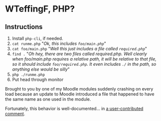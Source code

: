 # WTeffingF, PHP?
## Instructions
1. Install `php-cli`, if needed.
1. `cat runme.php`  "*Ok, this includes `foo/main.php`*"
1. `cat foo/main.php` "*Well this just includes a file called `required.php`*"
1. `find .`  "*Oh hey, there are two files called required.php. Well clearly when foo/main.php requires a relative path, it will be relative to that file, so it should include `foo/required.php`. It even includes `./` in the path, so anything else would be silly*"
1. `php ./runme.php`
1. Put head through monitor

Brought to you by one of my Moodle modules suddenly crashing on every load because an update to Moodle introduced a file that happened to have the same name as one used in the module. 

Fortunately, this behavior is well-documented... in [a user-contributed comment](http://php.net/manual/en/function.include.php#107685).
